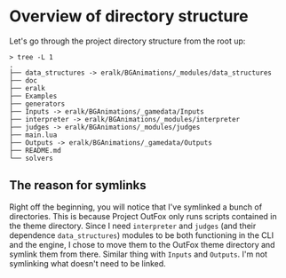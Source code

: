 # Overview of directory structure

Let's go through the project directory structure from the root up:
```
> tree -L 1
.
├── data_structures -> eralk/BGAnimations/_modules/data_structures
├── doc
├── eralk
├── Examples
├── generators
├── Inputs -> eralk/BGAnimations/_gamedata/Inputs
├── interpreter -> eralk/BGAnimations/_modules/interpreter
├── judges -> eralk/BGAnimations/_modules/judges
├── main.lua
├── Outputs -> eralk/BGAnimations/_gamedata/Outputs
├── README.md
└── solvers
```

## The reason for symlinks
Right off the beginning, you will notice that I've symlinked a bunch of directories.
This is because Project OutFox only runs scripts contained in the theme directory.
Since I need `interpreter` and `judges` (and their dependence `data_structures`) modules to be both functioning
in the CLI and the engine, I chose to move them to the OutFox theme directory and symlink them from there.
Similar thing with `Inputs` and `Outputs`. I'm not symlinking what doesn't need to be linked.
